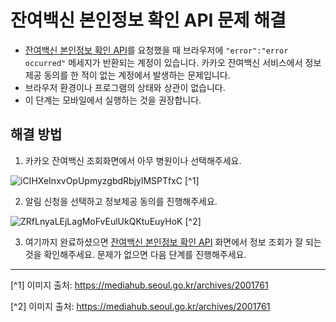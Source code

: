 # 잔여백신 본인정보 확인 API 문제 해결

- [잔여백신 본인정보 확인 API](https://vaccine.kakao.com/api/v1/user)를 요청했을 때 브라우저에 `"error":"error occurred"` 메세지가 반환되는 계정이 있습니다.
카카오 잔여백신 서비스에서 정보제공 동의를 한 적이 없는 계정에서 발생하는 문제입니다.
- 브라우저 환경이나 프로그램의 상태와 상관이 없습니다. 
- 이 단계는 모바일에서 실행하는 것을 권장합니다.


## 해결 방법

1. 카카오 잔여백신 조회화면에서 아무 병원이나 선택해주세요.


![iCIHXeInxvOpUpmyzgbdRbjylMSPTfxC](https://user-images.githubusercontent.com/55320997/128977256-7bb9a93b-a43a-44d4-8e58-41f8987e073c.png)
[^1]


2. 알림 신청을 선택하고 정보제공 동의를 진행해주세요.


![ZRfLnyaLEjLagMoFvEulUkQKtuEuyHoK](https://user-images.githubusercontent.com/55320997/128977375-f7a61260-f46c-4983-a822-f11e69c0b389.png)
[^2]


3. 여기까지 완료하셨으면 [잔여백신 본인정보 확인 API](https://vaccine.kakao.com/api/v1/user) 화면에서 정보 조회가 잘 되는 것을 확인해주세요. 문제가 없으면 다음 단계를 진행해주세요.


---
[^1] 이미지 출처: https://mediahub.seoul.go.kr/archives/2001761

[^2] 이미지 출처: https://mediahub.seoul.go.kr/archives/2001761